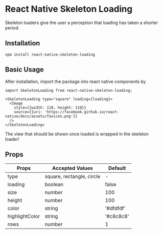 # React Native Skeleton Loading
Skeleton loaders give the user a perception that loading has taken a shorter period.

##  Installation
```
npm install react-native-skeleton-loading
```

## Basic Usage
After installation, import the package into react native components by

```
import SkeletonLoading from react-native-skeleton-loading;

<SkeletonLoading type="square" loading={loading}>
  <Image
    style={{width: 110, height: 110}}
    source={{uri: 'https://facebook.github.io/react-native/docs/assets/favicon.png'}}
  />
</SkeletonLoading>
```
The view that should be shown once loaded is wrapped in the skeleton loader!

## Props
Props | Accepted Values | Default
------------ | ------------- | --------------
type | square, rectangle, circle | -
loading | boolean | false
size | number | 100
height | number | 100
color | string | '#dfdfdf'
highlightColor | string | '#c8c8c8'
rows | number | 1
